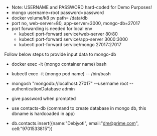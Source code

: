 - Note: USERNAME and PASSWORD hard-coded for Demo Purposes!
- mongo username=root password=password
- docker volume/k8 pv path= /data/db
- port no, web-server=80, app-server=3000, mongo-db=27017
- port forwarding is needed for local env
  - kubectl port-forward service/web-server 80:80
  - kubectl port-forward service/app-server 3000:3000
  - kubectl port-forward service/mongo 27017:27017

Follow below steps to provide input data to mongo-db
- docker exec -it (mongo container name) bash
- kubectl exec -it (mongo pod name) -- /bin/bash

- mongosh "mongodb://localhost:27017" --username root --authenticationDatabase admin
- give password when prompted 
- use contacts-db (command to create database in mongo db, this dbname is hardcoaded in app)
- db.contacts.insert({name:"Debjyoti", email:"dm@prime.com", cell:"9701533815"}) 
